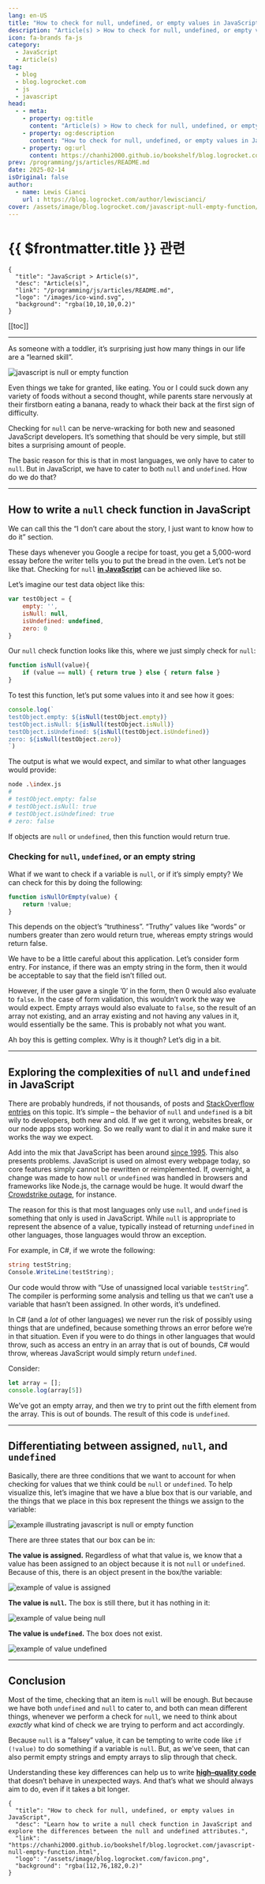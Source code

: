 ```yaml
---
lang: en-US
title: "How to check for null, undefined, or empty values in JavaScript"
description: "Article(s) > How to check for null, undefined, or empty values in JavaScript"
icon: fa-brands fa-js
category:
  - JavaScript
  - Article(s)
tag:
  - blog
  - blog.logrocket.com
  - js
  - javascript
head:
  - - meta:
    - property: og:title
      content: "Article(s) > How to check for null, undefined, or empty values in JavaScript"
    - property: og:description
      content: "How to check for null, undefined, or empty values in JavaScript"
    - property: og:url
      content: https://chanhi2000.github.io/bookshelf/blog.logrocket.com/javascript-null-empty-function.html
prev: /programming/js/articles/README.md
date: 2025-02-14
isOriginal: false
author:
  - name: Lewis Cianci
    url : https://blog.logrocket.com/author/lewiscianci/
cover: /assets/image/blog.logrocket.com/javascript-null-empty-function/banner.png
---
```


# {{ $frontmatter.title }} 관련

```component VPCard
{
  "title": "JavaScript > Article(s)",
  "desc": "Article(s)",
  "link": "/programming/js/articles/README.md",
  "logo": "/images/ico-wind.svg",
  "background": "rgba(10,10,10,0.2)"
}
```

[[toc]]

---

<SiteInfo
  name="How to check for null, undefined, or empty values in JavaScript"
  desc="Learn how to write a null check function in JavaScript and explore the differences between the null and undefined attributes."
  url="https://blog.logrocket.com/javascript-null-empty-function"
  logo="/assets/image/blog.logrocket.com/favicon.png"
  preview="/assets/image/blog.logrocket.com/javascript-null-empty-function/banner.png"/>

As someone with a toddler, it’s surprising just how many things in our life are a “learned skill”.

![javascript is null or empty function](/assets/image/blog.logrocket.com/javascript-null-empty-function/banner.png)

Even things we take for granted, like eating. You or I could suck down any variety of foods without a second thought, while parents stare nervously at their firstborn eating a banana, ready to whack their back at the first sign of difficulty.

Checking for `null` can be nerve-wracking for both new and seasoned JavaScript developers. It’s something that should be very simple, but still bites a surprising amount of people.

The basic reason for this is that in most languages, we only have to cater to `null`. But in JavaScript, we have to cater to both `null` and `undefined`. How do we do that?

---

## How to write a `null` check function in JavaScript

We can call this the “I don’t care about the story, I just want to know how to do it” section.

These days whenever you Google a recipe for toast, you get a 5,000-word essay before the writer tells you to put the bread in the oven. Let’s not be like that. Checking for `null` [**in JavaScript**](/blog.logrocket.com/six-things-you-may-not-know-about-javascript.md) can be achieved like so.

Let’s imagine our test data object like this:

```js
var testObject = {
    empty: '',
    isNull: null,
    isUndefined: undefined,
    zero: 0
}
```

Our `null` check function looks like this, where we just simply check for `null`:

```js
function isNull(value){
    if (value == null) { return true } else { return false }
}
```

To test this function, let’s put some values into it and see how it goes:

```js
console.log(`
testObject.empty: ${isNull(testObject.empty)}
testObject.isNull: ${isNull(testObject.isNull)}
testObject.isUndefined: ${isNull(testObject.isUndefined)}
zero: ${isNull(testObject.zero)}    
`)
```

The output is what we would expect, and similar to what other languages would provide:

```sh
node .\index.js
# 
# testObject.empty: false
# testObject.isNull: true
# testObject.isUndefined: true
# zero: false    
```

If objects are `null` or `undefined`, then this function would return true.

### Checking for `null`, `undefined`, or an empty string

What if we want to check if a variable is `null`, or if it’s simply empty? We can check for this by doing the following:

```js
function isNullOrEmpty(value) {
    return !value;
}
```

This depends on the object’s “truthiness”. “Truthy” values like “words” or numbers greater than zero would return true, whereas empty strings would return false.

We have to be a little careful about this application. Let’s consider form entry. For instance, if there was an empty string in the form, then it would be acceptable to say that the field isn’t filled out.

However, if the user gave a single ’0’ in the form, then 0 would also evaluate to `false`. In the case of form validation, this wouldn’t work the way we would expect. Empty arrays would also evaluate to `false`, so the result of an array not existing, and an array existing and not having any values in it, would essentially be the same. This is probably not what you want.

Ah boy this is getting complex. Why is it though? Let’s dig in a bit.

---

## Exploring the complexities of `null` and `undefined` in JavaScript

There are probably hundreds, if not thousands, of posts and [<FontIcon icon="fa-brands fa-stack-overflow"/>StackOverflow entries](https://stackoverflow.com/questions/5515310/is-there-a-standard-function-to-check-for-null-undefined-or-blank-variables-in) on this topic. It’s simple – the behavior of `null` and `undefined` is a bit wily to developers, both new and old. If we get it wrong, websites break, or our node apps stop working. So we really want to dial it in and make sure it works the way we expect.

Add into the mix that JavaScript has been around [<FontIcon icon="fas fa-globe"/>since 1995](https://cybercultural.com/p/1995-the-birth-of-javascript/). This also presents problems. JavaScript is used on almost every webpage today, so core features simply cannot be rewritten or reimplemented. If, overnight, a change was made to how `null` or `undefined` was handled in browsers and frameworks like Node.js, the carnage would be huge. It would dwarf the [<FontIcon icon="fas fa-globe"/>Crowdstrike outage](https://blog.logrocket.com/product-management/product-recall-liability-claims/), for instance.

The reason for this is that most languages only use `null`, and `undefined` is something that only is used in JavaScript. While `null` is appropriate to represent the absence of a value, typically instead of returning `undefined` in other languages, those languages would throw an exception.

For example, in C#, if we wrote the following:

```cs
string testString;
Console.WriteLine(testString);
```

Our code would throw with “Use of unassigned local variable `testString`”. The compiler is performing some analysis and telling us that we can’t use a variable that hasn’t been assigned. In other words, it’s undefined.

In C# (and a *lot* of other languages) we never run the risk of possibly using things that are undefined, because something throws an error before we’re in that situation. Even if you were to do things in other languages that would throw, such as access an entry in an array that is out of bounds, C# would throw, whereas JavaScript would simply return `undefined`.

Consider:

```js
let array = [];
console.log(array[5])
```

We’ve got an empty array, and then we try to print out the fifth element from the array. This is out of bounds. The result of this code is `undefined`.

---

## Differentiating between assigned, `null`, and `undefined`

Basically, there are three conditions that we want to account for when checking for values that we think could be `null` or `undefined`. To help visualize this, let’s imagine that we have a blue box that is our variable, and the things that we place in this box represent the things we assign to the variable:

![example illustrating javascript is null or empty function](/assets/image/blog.logrocket.com/javascript-null-empty-function/1_blue-box-example.png)

There are three states that our box can be in:

**The value is assigned.** Regardless of what that value is, we know that a value has been assigned to an object because it is not `null` or `undefined`. Because of this, there is an object present in the box/the variable:

![example of value is assigned](/assets/image/blog.logrocket.com/javascript-null-empty-function/updated_2_value-is-assigned.webp)

**The value is `null`.** The box is still there, but it has nothing in it:

![example of value being null](/assets/image/blog.logrocket.com/javascript-null-empty-function/3_value-is-null.png)

**The value is `undefined`.** The box does not exist.

![example of value undefined](/assets/image/blog.logrocket.com/javascript-null-empty-function/4_value-is-undefined.png)

---

## Conclusion

Most of the time, checking that an item is `null` will be enough. But because we have both `undefined` and `null` to cater to, and both can mean different things, whenever we perform a check for `null`, we need to think about *exactly* what kind of check we are trying to perform and act accordingly.

Because `null` is a “falsey” value, it can be tempting to write code like `if (!value)` to do something if a variable is `null`. But, as we’ve seen, that can also permit empty strings and empty arrays to slip through that check.

Understanding these key differences can help us to write [**high–quality code**](https://blog.logrocket.com/12-tips-for-writing-clean-and-scalable-javascript-3ffe30abfe20/) that doesn’t behave in unexpected ways. And that’s what we should always aim to do, even if it takes a bit longer.
<!-- TODO /blog.logrocket.com/12-tips-for-writing-clean-and-scalable-javascript.md -->

<!-- TODO: add ARTICLE CARD -->
```component VPCard
{
  "title": "How to check for null, undefined, or empty values in JavaScript",
  "desc": "Learn how to write a null check function in JavaScript and explore the differences between the null and undefined attributes.",
  "link": "https://chanhi2000.github.io/bookshelf/blog.logrocket.com/javascript-null-empty-function.html",
  "logo": "/assets/image/blog.logrocket.com/favicon.png",
  "background": "rgba(112,76,182,0.2)"
}
```
